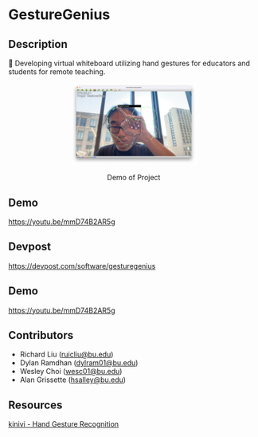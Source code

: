 # **GestureGenius**

## Description
👋 Developing virtual whiteboard utilizing hand gestures for educators and students for remote teaching.

<p align="center">
<img src="./demo.png" width="50%">
</p>
<p align="center">
Demo of Project
</p>

## Demo
https://youtu.be/mmD74B2AR5g

## Devpost
https://devpost.com/software/gesturegenius

## Demo
https://youtu.be/mmD74B2AR5g

## Contributors
- Richard Liu (ruicliu@bu.edu)
- Dylan Ramdhan (dylram01@bu.edu)
- Wesley Choi (wesc01@bu.edu)
- Alan Grissette (hsalley@bu.edu)

## Resources
[kinivi - Hand Gesture Recognition](https://github.com/kinivi/hand-gesture-recognition-mediapipe/tree/main)
